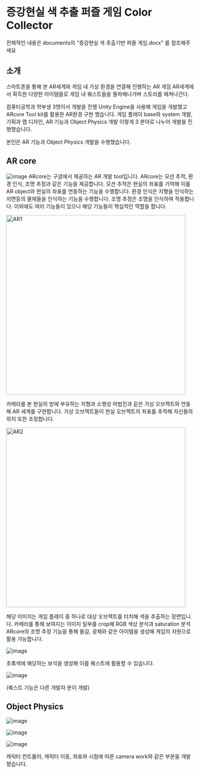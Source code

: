 # 증강현실 색 추출 퍼즐 게임 Color Collector
전체적인 내용은 documents의 "증강현실 색 추출기반 퍼즐 게임.docx" 를 참조해주세요

## 소개
스마트폰을 통해 본 AR세계와 게임 내 가상 환경을 연결해 진행하는 AR 게임
AR세계에서 획득한 다양한 아이템들로 게임 내 퀘스트들을 돌파해나가며 스토리를 헤쳐나간다.

컴퓨터공학과 학부생 3명이서 개발을 진행
Unity Engine을 사용해 게임을 개발했고 ARcore Tool kit를 활용한 AR환경 구현 했습니다.
게임 플레이 base와 system 개발, 기획과 맵 디자인, AR 기능과 Object Physics 개발
이렇게 3 분야로 나누어 개발을 진행했습니다.

본인은 AR 기능과 Object Physics 개발을 수행했습니다.


## AR core
![image](https://user-images.githubusercontent.com/56705742/126890327-d92f3683-9359-4cf0-8c79-1f526110b962.png)
ARcore는 구글에서 제공하는 AR 개발 tool입니다.
ARcore는 모션 추적, 환경 인식, 조명 추정과 같은 기능을 제공합니다.
모션 추적은 현실의 좌표를 기억해 이를 AR object와 현실의 좌표를 연동하는 기능을 수행합니다.
환경 인식은 지형을 인식하는 지면등의 물체들을 인식하는 기능을 수행합니다.
조명 추정은 조명을 인식하여 적용합니다.
이외에도 여러 기능들이 있으나 해당 기능들이 핵심적인 역할을 합니다.

<img width="480" alt="AR1" src="https://user-images.githubusercontent.com/56705742/126890432-622d7219-91c3-4d8a-9c4e-f3920d3a0dde.png">
 
카메라를 본 현실의 방에 부유하는 지형과 소행성 마법진과 같은 가상 오브젝트와 연동해 AR 세계를 구현합니다.
가상 오브젝트들이 현실 오브젝트의 좌표를 추적해 자신들의 위치 또한 조정합니다.

<img width="480" alt="AR2" src="https://user-images.githubusercontent.com/56705742/126891015-014bed44-6781-4a4b-bb02-b03e23d610b9.png">
 
해당 이미지는 게임 플레이 중 하나로 대상 오브젝트를 터치해 색을 추출하는 장면입니다.
카메라를 통해 보여지는 이미지 일부를 crop해 RGB 색상 분석과 saturation 분석 ARcore의 조명 추정 기능을 통해
물감, 광채와 같은 아이템을 생성해 게임의 자원으로 활용 가능합니다.
 
![image](https://user-images.githubusercontent.com/56705742/126891264-b9e2dbf2-7396-4767-bdd5-29268b6afb0d.png)
  
초록색에 해당하는 보석을 생성해 이를 퀘스트에 활용할 수 있습니다.

 ![image](https://user-images.githubusercontent.com/56705742/126891299-052a75dc-443c-450c-a8fc-da6cb80f4869.png)

(퀘스트 기능은 다른 개발자 분이 개발)

## Object Physics

![image](https://user-images.githubusercontent.com/56705742/126892217-d23d9c0e-6de1-4502-b0ab-002249951581.png)

![image](https://user-images.githubusercontent.com/56705742/126892220-2e4746ee-f154-4d13-b63c-5d421b6b0042.png)

![image](https://user-images.githubusercontent.com/56705742/126892223-bd6390e9-2de3-4661-affe-cf33eb6b0dd1.png)

 캐릭터 컨트롤러, 캐릭터 이동, 좌표와 시점에 따른 camera work와 같은 부분을 개발했습니다.
 
 
 
